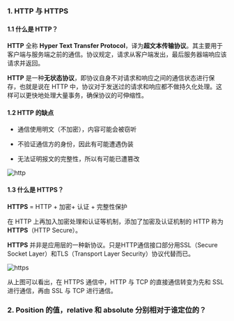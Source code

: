 ### 1. HTTP 与 HTTPS

#### 1.1 什么是 HTTP？

**HTTP** 全称 **Hyper Text Transfer Protocol**，译为**超文本传输协议**。其主要用于客户端与服务端之前的通信。协议规定，请求从客户端发出，最后服务器端响应该请求并返回。

**HTTP** 是一种**无状态协议**，即协议自身不对请求和响应之间的通信状态进行保存，也就是说在 HTTP 中，协议对于发送过的请求和响应都不做持久化处理。这样可以更快地处理大量事务，确保协议的可伸缩性。

#### 1.2 HTTP 的缺点

- 通信使用明文（不加密），内容可能会被窃听

- 不验证通信方的身份，因此有可能遭遇伪装

- 无法证明报文的完整性，所以有可能已遭篡改

![http](https://res.weread.qq.com/wrepub/epub_907764_161)

#### 1.3 什么是 HTTPS？

**HTTPS** = HTTP + 加密+ 认证 + 完整性保护

在 HTTP 上再加入加密处理和认证等机制，添加了加密及认证机制的 HTTP 称为 **HTTPS**（HTTP Secure）。

**HTTPS** 并非是应用层的一种新协议。只是HTTP通信接口部分用SSL（Secure Socket Layer）和TLS（Transport Layer Security）协议代替而已。

![https](https://res.weread.qq.com/wrepub/epub_907764_172)

从上图可以看出，在 HTTPS 通信中，HTTP 与 TCP 的直接通信转变为先和 SSL 进行通信，再由 SSL 与 TCP 进行通信。



### 2. Position 的值，relative 和 absolute 分别相对于谁定位的？

